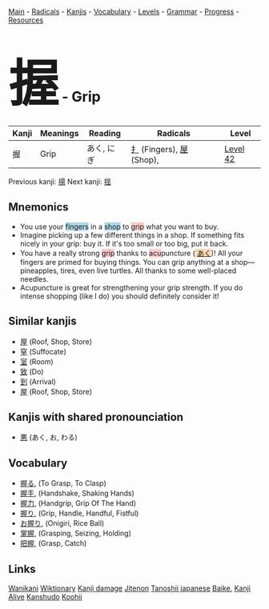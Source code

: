 <style> bigfont {font-size: 100px}</style>
[Main](../README.md) -
[Radicals](../radicals.md) -
[Kanjis](../kanjis.md) -
[Vocabulary](../vocabulary.md) -
[Levels](../levels.md) -
[Grammar](../grammar.md) - 
[Progress](../progress.md) -
[Resources](../resources.md)
# <bigfont> 握</bigfont> - Grip 

| Kanji | Meanings | Reading | Radicals | Level |
| --- | --- | --- | --- | --- |
| 握 | Grip | あく, にぎ | [扌](../radicals/扌.md) (Fingers), [屋](../radicals/屋.md) (Shop),  | [Level 42](../levels/wk_level42.md) |

Previous kanji: [揚](揚.md) Next kanji: [揺](揺.md) 

## Mnemonics
 * You use your <span style="background-color:#ADD8E6"> fingers</span> in a <span style="background-color:#ADD8E6"> shop</span> to <span style="background-color:#ffcccb"> grip</span> what you want to buy.
* Imagine picking up a few different things in a shop. If something fits nicely in your grip: buy it. If it's too small or too big, put it back.
* You have a really strong <span style="background-color:#ffcccb"> grip</span> thanks to <span style="background-color:#ffcccb"> acu</span>puncture (<span style="background-color:#fed8b1"> [あく](https://jisho.org/search/あく)</span>)! All your fingers are primed for buying things. You can grip anything at a shop—pineapples, tires, even live turtles. All thanks to some well-placed needles.
* Acupuncture is great for strengthening your grip strength. If you do intense shopping (like I do) you should definitely consider it!


## Similar kanjis
 * [屋](屋.md) (Roof, Shop, Store)
* [窒](窒.md) (Suffocate)
* [室](室.md) (Room)
* [致](致.md) (Do)
* [到](到.md) (Arrival)
* [屋](屋.md) (Roof, Shop, Store)



## Kanjis with shared pronounciation
 * [悪](悪.md) (あく, お, わる)



## Vocabulary
 * [握る](../vocabulary/握.md), (To Grasp, To Clasp)
* [握手](../vocabulary/握.md), (Handshake, Shaking Hands)
* [握力](../vocabulary/握.md), (Handgrip, Grip Of The Hand)
* [握り](../vocabulary/握.md), (Grip, Handle, Handful, Fistful)
* [お握り](../vocabulary/握.md), (Onigiri, Rice Ball)
* [掌握](../vocabulary/握.md), (Grasping, Seizing, Holding)
* [把握](../vocabulary/握.md), (Grasp, Catch)




## Links 


[Wanikani](https://www.wanikani.com/kanji/握)
[Wiktionary](https://en.wiktionary.org/wiki/握)
[Kanji damage](http://www.kanjidamage.com/kanji/search?utf8=✓&q=握)
[Jitenon](https://jitenon.com/kanji/握)
[Tanoshii japanese](https://www.tanoshiijapanese.com/dictionary/kanji.cfm?k=握)
[Baike](https://baike.baidu.com/item/握),
[Kanji Alive](https://app.kanjialive.com/握)
[Kanshudo](https://www.kanshudo.com/searchmn?q=握)
[Koohii](https://kanji.koohii.com/study/kanji/握)
